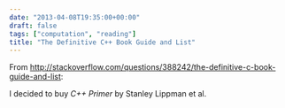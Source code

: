 ```yaml
---
date: "2013-04-08T19:35:00+00:00"
draft: false
tags: ["computation", "reading"]
title: "The Definitive C++ Book Guide and List"
---
```

From http://stackoverflow.com/questions/388242/the-definitive-c-book-guide-and-list:

I decided to buy *C++ Primer* by Stanley Lippman et al.
